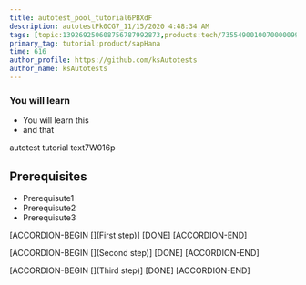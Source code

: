 ```yaml
---
title: autotest_pool_tutorial6PBXdF
description: autotestPk0CG7_11/15/2020 4:48:34 AM
tags: [topic:139269250608756787992873,products:tech/73554900100700000996,tutorial:experience/advanced]
primary_tag: tutorial:product/sapHana
time: 616
author_profile: https://github.com/ksAutotests
author_name: ksAutotests
---
```

### You will learn
- You will learn this
- and that

autotest tutorial text7W016p

## Prerequisites
- Prerequisute1
- Prerequisute2
- Prerequisute3

[ACCORDION-BEGIN [](First step)]
[DONE]
[ACCORDION-END]

[ACCORDION-BEGIN [](Second step)]
[DONE]
[ACCORDION-END]

[ACCORDION-BEGIN [](Third step)]
[DONE]
[ACCORDION-END]


